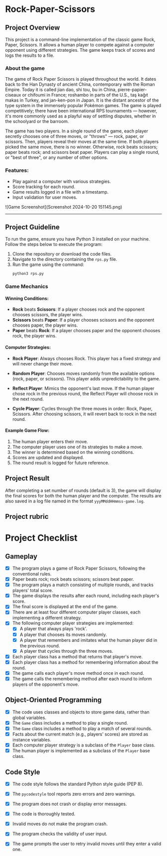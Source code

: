 # Rock-Paper-Scissors

## Project Overview

This project is a command-line implementation of the classic game Rock, Paper, Scissors. It allows a human player to compete against a computer opponent using different strategies. The game keeps track of scores and logs the results to a file.

### About the game
The game of Rock Paper Scissors is played throughout the world. It dates back to the Han Dynasty of ancient China, contemporary with the Roman Empire. Today it is called jian dao, shi tou, bu in China, pierre-papier-ciseaux or chifoumi in France; roshambo in parts of the U.S., taş kağıt makas in Turkey, and jan-ken-pon in Japan. It is the distant ancestor of the type system in the immensely popular Pokémon games. The game is played competitively; there have been international RPS tournaments — however, it's more commonly used as a playful way of settling disputes, whether in the schoolyard or the barroom.

The game has two players. In a single round of the game, each player secretly chooses one of three moves, or "throws" — rock, paper, or scissors. Then, players reveal their moves at the same time. If both players picked the same move, there is no winner. Otherwise, rock beats scissors; paper beats rock; and scissors beat paper. Players can play a single round, or "best of three", or any number of other options.

### Features:
- Play against a computer with various strategies.
- Score tracking for each round.
- Game results logged in a file with a timestamp.
- Input validation for user moves.

![Game Screenshot](Screenshot 2024-10-20 151145.png) <!-- Replace with your image path -->

---

## Project Guideline

To run the game, ensure you have Python 3 installed on your machine. Follow the steps below to execute the program:

1. Clone the repository or download the code files.
2. Navigate to the directory containing the `rps.py` file.
3. Run the game using the command:
   ```bash
   python3 rps.py


### Game Mechanics

#### Winning Conditions:
- **Rock** beats **Scissors**: If a player chooses rock and the opponent chooses scissors, the player wins.
- **Scissors** beats **Paper**: If a player chooses scissors and the opponent chooses paper, the player wins.
- **Paper** beats **Rock**: If a player chooses paper and the opponent chooses rock, the player wins.

#### Computer Strategies:
- **Rock Player**: Always chooses Rock. This player has a fixed strategy and will never change their move.
  
- **Random Player**: Chooses moves randomly from the available options (rock, paper, or scissors). This player adds unpredictability to the game.
  
- **Reflect Player**: Mimics the opponent's last move. If the human player chose rock in the previous round, the Reflect Player will choose rock in the next round.
  
- **Cycle Player**: Cycles through the three moves in order: Rock, Paper, Scissors. After choosing scissors, it will revert back to rock in the next round.

#### Example Game Flow:
1. The human player enters their move.
2. The computer player uses one of its strategies to make a move.
3. The winner is determined based on the winning conditions.
4. Scores are updated and displayed.
5. The round result is logged for future reference.

## Project Result
After completing a set number of rounds (default is 3), the game will display the final scores for both the human player and the computer. The results are also saved in a log file named in the format `yyyMMddHHmmss-game.log`.

## Project rubric
# Project Checklist

## Gameplay
- [x] The program plays a game of Rock Paper Scissors, following the conventional rules.
- [x] Paper beats rock; rock beats scissors; scissors beat paper.
- [x] The program plays a match consisting of multiple rounds, and tracks players' total score.
- [x] The game displays the results after each round, including each player's score.
- [x] The final score is displayed at the end of the game.
- [x] There are at least four different computer player classes, each implementing a different strategy.
- [x] The following computer player strategies are implemented:
  - [x] A player that always plays 'rock'.
  - [x] A player that chooses its moves randomly.
  - [x] A player that remembers and imitates what the human player did in the previous round.
  - [x] A player that cycles through the three moves.
- [x] Each player class has a method that returns that player's move.
- [x] Each player class has a method for remembering information about the round.
- [x] The game calls each player's move method once in each round.
- [x] The game calls the remembering method after each round to inform players of the opponent's move.

## Object-Oriented Programming
- [x] The code uses classes and objects to store game data, rather than global variables.
- [x] The `Game` class includes a method to play a single round.
- [x] The `Game` class includes a method to play a match of several rounds.
- [x] Facts about the current match (e.g., players' scores) are stored as instance variables.
- [x] Each computer player strategy is a subclass of the `Player` base class.
- [x] The human player is implemented as a subclass of the `Player` base class.

## Code Style
- [x] The code style follows the standard Python style guide (PEP 8).
- [x] The `pycodestyle` tool reports zero errors and zero warnings.
- [x] The program does not crash or display error messages.
- [x] The code is thoroughly tested.
- [x] Invalid moves do not make the program crash.
- [x] The program checks the validity of user input.
- [x] The game prompts the user to retry invalid moves until they enter a valid one.

